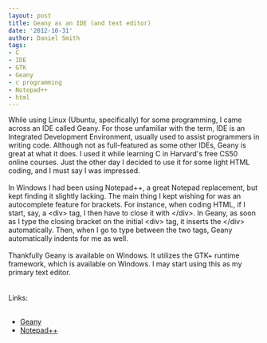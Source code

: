 ```yaml
---
layout: post
title: Geany as an IDE (and text editor)
date: '2012-10-31'
author: Daniel Smith
tags:
- C
- IDE
- GTK
- Geany
- c programming
- Notepad++
- html
---
```


While using Linux (Ubuntu, specifically) for some programming, I came across an IDE called Geany. For those unfamiliar with the term, IDE is an Integrated Development Environment, usually used to assist programmers in writing code. Although not as full-featured as some other IDEs, Geany is great at what it does. I used it while learning C in Harvard's free CS50 online courses. Just the other day I decided to use it for some light HTML coding, and I must say I was impressed.<br /><br />In Windows I had been using Notepad++, a great Notepad replacement, but kept finding it slightly lacking. The main thing I kept wishing for was an autocomplete feature for brackets. For instance, when coding HTML, if I start, say, a &lt;div&gt; tag, I then have to close it with &lt;/div&gt;. In Geany, as soon as I type the closing bracket on the initial &lt;div&gt; tag, it inserts the &lt;/div&gt; automatically. Then, when I go to type between the two tags, Geany automatically indents for me as well.<br /><br />Thankfully Geany is available on Windows. It utilizes the GTK+ runtime framework, which is available on Windows. I may start using this as my primary text editor.<br /><br /><br />Links:<br /><br /><ul><li><a href="http://www.geany.org/" target="_blank">Geany</a></li><li><a href="http://notepad-plus-plus.org/" target="_blank">Notepad++</a></li></ul>
